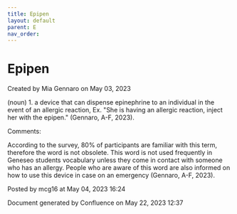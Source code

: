 ```yaml
---
title: Epipen
layout: default
parent: E
nav_order:
---
```


# Epipen

Created by  Mia Gennaro on May 03, 2023

(noun) 1. a device that can dispense epinephrine to an individual in the event of an allergic reaction, Ex. &quot;She is having an allergic reaction, inject her with the epipen.&quot; (Gennaro, A-F, 2023). 

Comments:

According to the survey, 80% of participants are familiar with this term, therefore the word is not obsolete. This word is not used frequently in Geneseo students vocabulary unless they come in contact with someone who has an allergy. People who are aware of this word are also informed on how to use this device in case on an emergency (Gennaro, A-F, 2023). 

Posted by mcg16 at May 04, 2023 16:24

Document generated by Confluence on May 22, 2023 12:37


